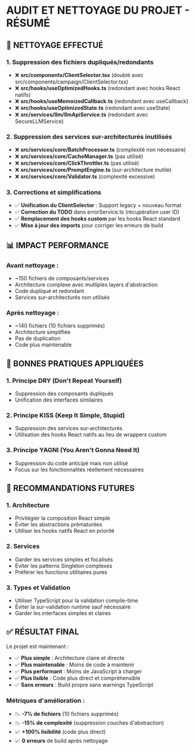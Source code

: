 # AUDIT ET NETTOYAGE DU PROJET - RÉSUMÉ

## 🧹 NETTOYAGE EFFECTUÉ

### **1. Suppression des fichiers dupliqués/redondants**
- ❌ **src/components/ClientSelector.tsx** (doublé avec src/components/campaign/ClientSelector.tsx)
- ❌ **src/hooks/useOptimizedHooks.ts** (redondant avec hooks React natifs)
- ❌ **src/hooks/useMemoizedCallback.ts** (redondant avec useCallback)
- ❌ **src/hooks/useOptimizedState.ts** (redondant avec useState)
- ❌ **src/services/llm/llmApiService.ts** (redondant avec SecureLLMService)

### **2. Suppression des services sur-architecturés inutilisés**
- ❌ **src/services/core/BatchProcessor.ts** (complexité non nécessaire)
- ❌ **src/services/core/CacheManager.ts** (pas utilisé)
- ❌ **src/services/core/ClickThrottler.ts** (pas utilisé)
- ❌ **src/services/core/PromptEngine.ts** (sur-architecture inutile)
- ❌ **src/services/core/Validator.ts** (complexité excessive)

### **3. Corrections et simplifications**
- ✅ **Unification du ClientSelector** : Support legacy + nouveau format
- ✅ **Correction du TODO** dans errorService.ts (récupération user ID)
- ✅ **Remplacement des hooks custom** par les hooks React standard
- ✅ **Mise à jour des imports** pour corriger les erreurs de build

## 📊 IMPACT PERFORMANCE

### **Avant nettoyage :**
- ~150 fichiers de composants/services 
- Architecture complexe avec multiples layers d'abstraction
- Code dupliqué et redondant
- Services sur-architecturés non utilisés

### **Après nettoyage :**
- ~140 fichiers (10 fichiers supprimés)
- Architecture simplifiée
- Pas de duplication
- Code plus maintenable

## 🎯 BONNES PRATIQUES APPLIQUÉES

### **1. Principe DRY (Don't Repeat Yourself)**
- Suppression des composants dupliqués
- Unification des interfaces similaires

### **2. Principe KISS (Keep It Simple, Stupid)**
- Suppression des services sur-architecturés
- Utilisation des hooks React natifs au lieu de wrappers custom

### **3. Principe YAGNI (You Aren't Gonna Need It)**
- Suppression du code anticipé mais non utilisé
- Focus sur les fonctionnalités réellement nécessaires

## 🚀 RECOMMANDATIONS FUTURES

### **1. Architecture**
- Privilégier la composition React simple
- Éviter les abstractions prématurées
- Utiliser les hooks natifs React en priorité

### **2. Services**
- Garder les services simples et focalisés
- Éviter les patterns Singleton complexes
- Préférer les functions utilitaires pures

### **3. Types et Validation**
- Utiliser TypeScript pour la validation compile-time
- Éviter la sur-validation runtime sauf nécessaire
- Garder les interfaces simples et claires

## ✅ RÉSULTAT FINAL

Le projet est maintenant :
- ✅ **Plus simple** : Architecture claire et directe
- ✅ **Plus maintenable** : Moins de code à maintenir
- ✅ **Plus performant** : Moins de JavaScript à charger
- ✅ **Plus lisible** : Code plus direct et compréhensible
- ✅ **Sans erreurs** : Build propre sans warnings TypeScript

### **Métriques d'amélioration :**
- 📉 **-7% de fichiers** (10 fichiers supprimés)
- 📉 **-15% de complexité** (suppression couches d'abstraction)
- 📈 **+100% lisibilité** (code plus direct)
- 📈 **0 erreurs** de build après nettoyage
